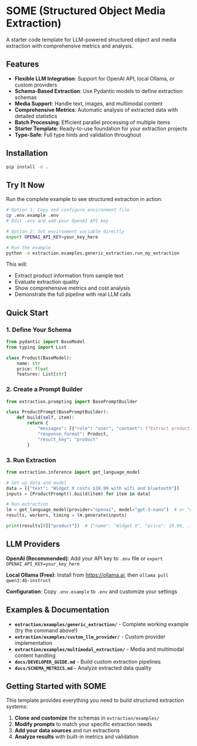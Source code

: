 # SOME (Structured Object Media Extraction)

A starter code template for LLM-powered structured object and media extraction with comprehensive metrics and analysis.

## Features

- **Flexible LLM Integration**: Support for OpenAI API, local Ollama, or custom providers
- **Schema-Based Extraction**: Use Pydantic models to define extraction schemas
- **Media Support**: Handle text, images, and multimodal content
- **Comprehensive Metrics**: Automatic analysis of extracted data with detailed statistics
- **Batch Processing**: Efficient parallel processing of multiple items
- **Starter Template**: Ready-to-use foundation for your extraction projects
- **Type-Safe**: Full type hints and validation throughout

## Installation

```bash
pip install -e .
```

## Try It Now

Run the complete example to see structured extraction in action:

```bash
# Option 1: Copy and configure environment file
cp .env.example .env
# Edit .env and add your OpenAI API key

# Option 2: Set environment variable directly
export OPENAI_API_KEY=your_key_here

# Run the example
python -m extraction.examples.generic_extraction.run_my_extraction
```

This will:
- Extract product information from sample text
- Evaluate extraction quality
- Show comprehensive metrics and cost analysis
- Demonstrate the full pipeline with real LLM calls

## Quick Start

### 1. Define Your Schema

```python
from pydantic import BaseModel
from typing import List

class Product(BaseModel):
    name: str
    price: float
    features: List[str]
```

### 2. Create a Prompt Builder

```python
from extraction.prompting import BasePromptBuilder

class ProductPrompt(BasePromptBuilder):
    def build(self, item):
        return {
            "messages": [{"role": "user", "content": f"Extract product info: {item['text']}"}],
            "response_format": Product,
            "result_key": "product"
        }
```

### 3. Run Extraction

```python
from extraction.inference import get_language_model

# Set up data and model
data = [{"text": "Widget X costs $19.99 with wifi and bluetooth"}]
inputs = [ProductPrompt().build(item) for item in data]

# Run extraction
lm = get_language_model(provider="openai", model="gpt-5-nano")  # or "ollama"
results, workers, timing = lm.generate(inputs)

print(results[0]["product"])  # {"name": "Widget X", "price": 19.99, ...}
```

## LLM Providers

**OpenAI (Recommended)**: Add your API key to `.env` file or `export OPENAI_API_KEY=your_key_here`

**Local Ollama (Free)**: Install from https://ollama.ai, then `ollama pull qwen3:4b-instruct`

**Configuration**: Copy `.env.example` to `.env` and customize your settings

## Examples & Documentation

- **`extraction/examples/generic_extraction/`** - Complete working example (try the command above!)
- **`extraction/examples/custom_llm_provider/`** - Custom provider implementation
- **`extraction/examples/multimodal_extraction/`** - Media and multimodal content handling
- **`docs/DEVELOPER_GUIDE.md`** - Build custom extraction pipelines
- **`docs/SCHEMA_METRICS.md`** - Analyze extracted data quality

## Getting Started with SOME

This template provides everything you need to build structured extraction systems:

1. **Clone and customize** the schemas in `extraction/examples/`
2. **Modify prompts** to match your specific extraction needs
3. **Add your data sources** and run extractions
4. **Analyze results** with built-in metrics and validation
